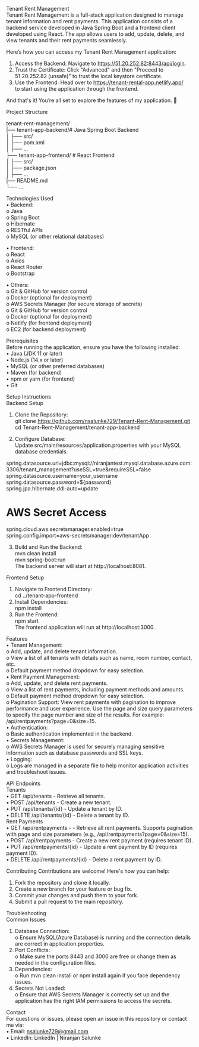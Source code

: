 Tenant Rent Management  
Tenant Rent Management is a full-stack application designed to manage tenant information and rent payments. This application consists of a backend service developed in Java Spring Boot and a frontend client developed using React. The app allows users to add, update, delete, and view tenants and their rent payments seamlessly.

Here’s how you can access my Tenant Rent Management application:        
1. Access the Backend: Navigate to https://51.20.252.82:8443/api/login.        
2. Trust the Certificate: Click "Advanced" and then "Proceed to 51.20.252.82 (unsafe)" to trust the local keystore certificate.        
3. Use the Frontend: Head over to https://tenant-rental-app.netlify.app/         
to start using the application through the frontend.        
    
And that's it! You’re all set to explore the features of my application. 🚀        

Project Structure

tenant-rent-management/  
|── tenant-app-backend/# Java Spring Boot Backend     
│   ├── src/    
│   ├── pom.xml      
│   ├── ...  
├── tenant-app-frontend/    # React Frontend  
│   ├── src/  
│   ├── package.json  
│   ├── ...  
|── README.md  
└── ...  

Technologies Used  
•	Backend:  
o	Java  
o	Spring Boot  
o	Hibernate    
o	RESTful APIs  
o	MySQL (or other relational databases)  

•	Frontend:  
o	React  
o	Axios  
o	React Router  
o	Bootstrap  

•	Others:  
o	Git & GitHub for version control  
o	Docker (optional for deployment)  
o	AWS Secrets Manager (for secure storage of secrets)    
o	Git & GitHub for version control    
o	Docker (optional for deployment)    
o	Netlify (for frontend deployment)    
o	EC2 (for backend deployment)    

Prerequisites  
Before running the application, ensure you have the following installed:  
•	Java (JDK 11 or later)  
•	Node.js (14.x or later)  
•	MySQL (or other preferred databases)  
•	Maven (for backend)  
•	npm or yarn (for frontend)  
•	Git  

Setup Instructions  
Backend Setup  
1.	Clone the Repository:  
git clone https://github.com/nsalunke729/Tenant-Rent-Management.git  
cd Tenant-Rent-Management/tenant-app-backend

3.	Configure Database:  
Update src/main/resources/application.properties with your MySQL database credentials.  

spring.datasource.url=jdbc:mysql://niranjantest.mysql.database.azure.com:3306/tenant_management?useSSL=true&requireSSL=false      
spring.datasource.username=your_username      
spring.datasource.password=${password}      
spring.jpa.hibernate.ddl-auto=update      
    
# AWS Secret Access    
spring.cloud.aws.secretsmanager.enabled=true    
spring.config.import=aws-secretsmanager:dev/tenantApp     

3.	Build and Run the Backend:  
mvn clean install  
mvn spring-boot:run  
The backend server will start at http://localhost:8081.  

Frontend Setup  
1.	Navigate to Frontend Directory:  
cd ../tenant-app-frontend    
2.	Install Dependencies:    
npm install    
3.	Run the Frontend:  
npm start  
The frontend application will run at http://localhost:3000.

Features  
•	Tenant Management:  
o	Add, update, and delete tenant information.  
o	View a list of all tenants with details such as name, room number, contact, etc.    
o	Default payment method dropdown for easy selection.    
•	Rent Payment Management:  
o	Add, update, and delete rent payments.  
o	View a list of rent payments, including payment methods and amounts.  
o	Default payment method dropdown for easy selection.  
o Pagination Support: View rent payments with pagination to improve performance and user experience. Use the page and size query parameters to specify the page number and size of the results. For example: /api/rentpayments?page=0&size=15.    
•	Authentication:  
o	Basic authentication implemented in the backend.  
•	Secrets Management:    
o	AWS Secrets Manager is used for securely managing sensitive information such as database passwords and SSL keys.    
•	Logging:    
o	Logs are managed in a separate file to help monitor application activities and troubleshoot issues.    

API Endpoints  
Tenants  
•	GET /api/tenants - Retrieve all tenants.  
•	POST /api/tenants - Create a new tenant.  
•	PUT /api/tenants/{id} - Update a tenant by ID.  
•	DELETE /api/tenants/{id} - Delete a tenant by ID.  
Rent Payments  
•	GET /api/rentpayments -  - Retrieve all rent payments. Supports pagination with page and size parameters (e.g., /api/rentpayments?page=0&size=15).     
•	POST /api/rentpayments - Create a new rent payment (requires tenant ID).  
•	PUT /api/rentpayments/{id} - Update a rent payment by ID (requires payment ID).  
•	DELETE /api/rentpayments/{id} - Delete a rent payment by ID.  

Contributing
Contributions are welcome! Here's how you can help:  
1.	Fork the repository and clone it locally.
2.	Create a new branch for your feature or bug fix.
3.	Commit your changes and push them to your fork.
4.	Submit a pull request to the main repository.

Troubleshooting  
Common Issues  
1.	Database Connection:  
o	Ensure MySQL(Azure Database) is running and the connection details are correct in application.properties.
2.	Port Conflicts:  
o	Make sure the ports 8443 and 3000 are free or change them as needed in the configuration files.
3.	Dependencies:  
o	Run mvn clean install or npm install again if you face dependency issues.
4. Secrets Not Loaded:    
o	Ensure that AWS Secrets Manager is correctly set up and the application has the right IAM permissions to access the secrets.    

Contact  
For questions or issues, please open an issue in this repository or contact me via:  
•	Email: nsalunke729@gmail.com	  
•	LinkedIn: LinkedIn | Niranjan Salunke

